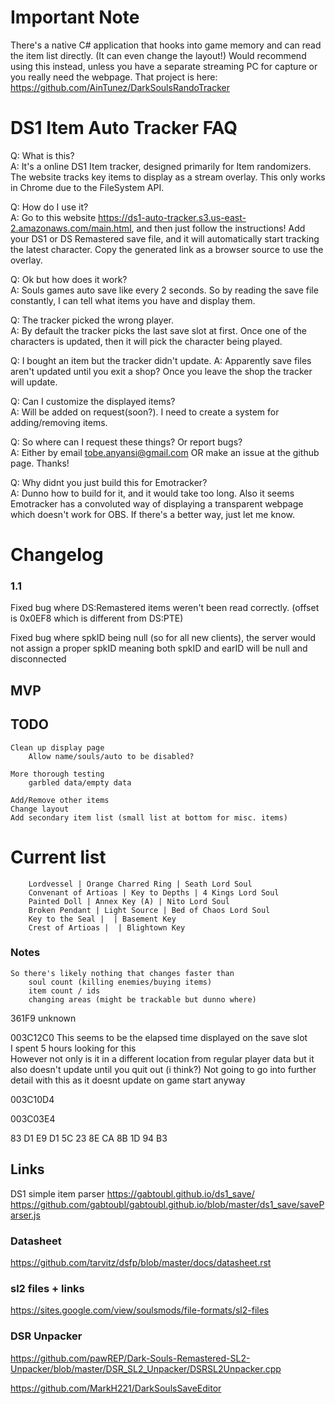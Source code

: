 # Important Note

There's a native C# application that hooks into game memory and can read the item list directly. (It can even change the layout!)
Would recommend using this instead, unless you have a separate streaming PC for capture or you really need the webpage.
That project is here: https://github.com/AinTunez/DarkSoulsRandoTracker

# DS1 Item Auto Tracker FAQ

Q: What is this?  
A: It's a online DS1 Item tracker, designed primarily for Item randomizers. The website tracks key items to display as a stream overlay. This only works in Chrome due to the FileSystem API.

Q: How do I use it?  
A: Go to this website https://ds1-auto-tracker.s3.us-east-2.amazonaws.com/main.html, and then just follow the instructions! Add your DS1 or DS Remastered save file, and it will automatically start tracking the latest character. Copy the generated link as a browser source to use the overlay.

Q: Ok but how does it work?  
A: Souls games auto save like every 2 seconds. So by reading the save file constantly, I can tell what items you have and display them.

Q: The tracker picked the wrong player.  
A: By default the tracker picks the last save slot at first. Once one of the characters is updated, then it will pick the character being played. 

Q: I bought an item but the tracker didn't update.
A: Apparently save files aren't updated until you exit a shop? Once you leave the shop the tracker will update.

Q: Can I customize the displayed items?  
A: Will be added on request(soon?). I need to create a system for adding/removing items.

Q: So where can I request these things? Or report bugs?  
A: Either by email tobe.anyansi@gmail.com OR make an issue at the github page. Thanks!

Q: Why didnt you just build this for Emotracker?  
A: Dunno how to build for it, and it would take too long. Also it seems Emotracker has a convoluted way of displaying a transparent webpage which doesn't work for OBS. If there's a better way, just let me know.

# Changelog
### 1.1
Fixed bug where DS:Remastered items weren't been read correctly. (offset is 0x0EF8 which is different from DS:PTE)

Fixed bug where spkID being null (so for all new clients), the server would not assign a proper spkID meaning both spkID and earID will be null and disconnected

## MVP

## TODO
    Clean up display page
        Allow name/souls/auto to be disabled?
    
    More thorough testing 
        garbled data/empty data

    Add/Remove other items
    Change layout
    Add secondary item list (small list at bottom for misc. items)

# Current list
        Lordvessel | Orange Charred Ring | Seath Lord Soul
        Convenant of Artioas | Key to Depths | 4 Kings Lord Soul 
        Painted Doll | Annex Key (A) | Nito Lord Soul
        Broken Pendant | Light Source | Bed of Chaos Lord Soul
        Key to the Seal |  | Basement Key
        Crest of Artioas |  | Blightown Key


### Notes
    So there's likely nothing that changes faster than
        soul count (killing enemies/buying items)
        item count / ids
        changing areas (might be trackable but dunno where)


361F9 unknown

003C12C0 This seems to be the elapsed time displayed on the save slot  
I spent 5 hours looking for this  
However not only is it in a different location from regular player data but it also doesn't update until you quit out (i think?)
Not going to go into further detail with this as it doesnt update on game start anyway

003C10D4

003C03E4


83 D1 E9 D1 5C 23 8E CA 8B 1D 94 B3

## Links
DS1 simple item parser
https://gabtoubl.github.io/ds1_save/
https://github.com/gabtoubl/gabtoubl.github.io/blob/master/ds1_save/saveParser.js

### Datasheet
https://github.com/tarvitz/dsfp/blob/master/docs/datasheet.rst

### sl2 files + links
https://sites.google.com/view/soulsmods/file-formats/sl2-files

### DSR Unpacker
https://github.com/pawREP/Dark-Souls-Remastered-SL2-Unpacker/blob/master/DSR_SL2_Unpacker/DSRSL2Unpacker.cpp

https://github.com/MarkH221/DarkSoulsSaveEditor

